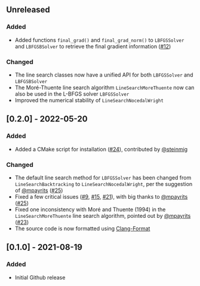 ## Unreleased

### Added

- Added functions `final_grad()` and `final_grad_norm()` to `LBFGSSolver`
  and `LBFGSBSolver` to retrieve the final gradient information
  ([#12](https://github.com/yixuan/LBFGSpp/issues/12))

### Changed

- The line search classes now have a unified API for both `LBFGSSolver` and `LBFGSBSolver`
- The Moré-Thuente line search algorithm `LineSearchMoreThuente` now can also be used
  in the L-BFGS solver `LBFGSSolver`
- Improved the numerical stability of `LineSearchNocedalWright`



## [0.2.0] - 2022-05-20

### Added

- Added a CMake script for installation ([#24](https://github.com/yixuan/LBFGSpp/pull/24)),
  contributed by [@steinmig](https://github.com/steinmig)

### Changed

- The default line search method for `LBFGSSolver` has been changed from `LineSearchBacktracking`
  to `LineSearchNocedalWright`, per the suggestion of [@mpayrits](https://github.com/mpayrits)
  ([#25](https://github.com/yixuan/LBFGSpp/pull/25))
- Fixed a few critical issues ([#9](https://github.com/yixuan/LBFGSpp/issues/9),
  [#15](https://github.com/yixuan/LBFGSpp/issues/15),
  [#21](https://github.com/yixuan/LBFGSpp/issues/21)), with big thanks to
  [@mpayrits](https://github.com/mpayrits) ([#25](https://github.com/yixuan/LBFGSpp/pull/25))
- Fixed one inconsistency with Moré and Thuente (1994) in the `LineSearchMoreThuente`
  line search algorithm, pointed out by [@mpayrits](https://github.com/mpayrits)
  ([#23](https://github.com/yixuan/LBFGSpp/issues/23))
- The source code is now formatted using [Clang-Format](https://clang.llvm.org/docs/ClangFormat.html)



## [0.1.0] - 2021-08-19

### Added

- Initial Github release
